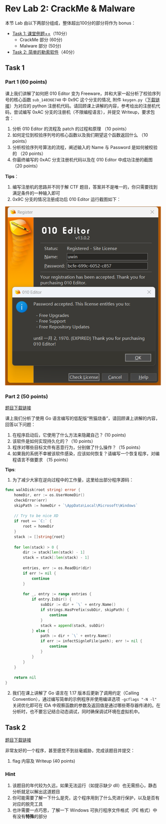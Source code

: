 # Rev Lab 2: CrackMe & Malware

本节 Lab 由以下两部分组成，整体超出100分的部分将作为 bonus：

- [Task 1: 课堂例题++](#task-1)（110分）
    - CrackMe 部分 (60分)
    - Malware 部分 (50分)
- [Task 2: 简单的勒索软件](#task-2)（40分）

## Task 1

### Part 1 (60 points)

课上我们讲解了如何把 010 Editor 变为 Freeware，并和大家一起分析了校验序列号的核心函数 `sub_14036E740` 中 0x9C 这个分支的情况, 附件 `keygen.py`（[下载链接](https://raw.githubusercontent.com/team-s2/summer_course_2023/master/src/topic/rev-lab2/keygen.py)）为对应的 python 注册机代码。请回顾课上讲解的内容，参考给出的注册机代码，尝试编写 0xAC 分支的注册机（不限编程语言），并提交 Writeup，要求包含：

1. 分析 010 Editor 的流程及 patch 的过程和原理 （10 points）
2. 如何定位到校验序列号的核心函数以及我们期望这个函数返回什么 （10 points）
3. 分析校验序列号算法的流程，阐述输入的 Name 与 Password 是如何被校验的 （20 points）
4. 你最终编写的 0xAC 分支注册机代码以及在 010 Editor 中成功注册的截图 （20 points）

**Tips**：

1. 编写注册机的思路并不同于解 CTF 题目，答案并不是唯一的，你只需要找到满足条件的一种输入即可
2. 0x9C 分支的情况注册成功后 010 Editor 运行截图如下：

![success](rev-images/register_success.png)

### Part 2 (50 points)

[题目下载链接](https://raw.githubusercontent.com/team-s2/summer_course_2023/master/src/topic/rev-lab2/Evil_Panda.zip)

课上我们分析了使用 Go 语言编写的低配版“熊猫烧香”，请回顾课上讲解的内容，回答以下问题：

1. 在程序启动后，它使用了什么方法来隐藏自己？ (10 points)
2. 该软件是如何实现持久化的？（10 points）
3. 程序对哪些目标文件有恶意行为，分别做了什么操作？（15 points）
4. 如果我的系统不幸被该软件感染，应该如何恢复？请编写一个恢复程序，对编程语言不做要求 （15 points）

**Tips**:

1. 为了减少大家在逆向过程中的工作量，这里给出部分程序源码：

```go
func walkDisk(root string) error {
    homeDir, err := os.UserHomeDir()
    checkError(err)
    skipPath := homeDir + `\AppData\Local\Microsoft\Windows`
    
    // Try to be nice XD
    if root == `C:` {
        root = homeDir
    }
    stack := []string{root}

    for len(stack) > 0 {
        dir := stack[len(stack) - 1]
        stack = stack[:len(stack) - 1]

        entries, err := os.ReadDir(dir)
        if err != nil {
            continue
        }

        for _, entry := range entries {
            if entry.IsDir() {
                subDir := dir + `\` + entry.Name()
                if strings.HasPrefix(subDir, skipPath) {
                    continue
                }
                stack = append(stack, subDir)
            } else {
                path := dir + `\` + entry.Name()
                if err := infectSignleFile(path); err != nil {
                    continue
                }
            }
        }
    }

    return nil
}
```

2. 我们在课上讲解了 Go 语言在 1.17 版本后更新了调用约定（Calling Convention），通过编写简单的示例程序并使用编译选项 `-gcflags "-N -l"` 关闭优化即可在 IDA 中观察函数的参数及返回值是通过哪些寄存器传递的。在分析时，也不要忘记结合动态调试，同时确保调试环境在虚拟机中。

## Task 2

[题目下载链接](https://raw.githubusercontent.com/team-s2/summer_course_2023/master/src/topic/rev-lab2/baby_ransomware.zip)

非常友好的一个程序，甚至感觉不到丝毫威胁，完成该题目并提交：

1. flag 内容及 Writeup (40 points)

### Hint

1. 该题目的年代较为久远，如果无法运行（如提示缺少 dll）也无需担心，静态分析就足以解出这道题目
2. 你可能需要了解一下什么是壳，这个程序用到了什么壳进行保护，以及是否有对应的脱壳工具
3. 也许需要一点巧思，了解一下 Windows 可执行程序文件格式（PE 格式）中有没有**特殊**的部分
